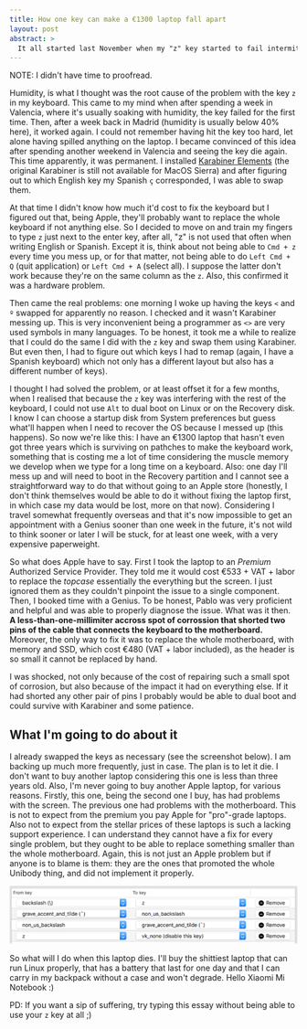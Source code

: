 ```yaml
---
title: How one key can make a €1300 laptop fall apart
layout: post
abstract: >
  It all started last November when my "z" key started to fail intermittently. It went off and then came back, sometimes normally, sometimes stuck so that you couldn't type anything else. Then, when it seemed like it had died forever, I felt relief, I cloud map another key to become z. In truth, I had only begun a nightmare of dealing with all sorts of problems related to startup, modifier keys and more importantly my own sanity.
---
```


NOTE: I didn't have time to proofread.

Humidity, is what I thought was the root cause of the problem with the key `z` in my keyboard. This came to my mind when after spending a week in Valencia, where it's usually soaking with humidity, the key failed for the first time. Then, after a week back in Madrid (humidity is usually below 40% here), it worked again. I could not remember having hit the key too hard, let alone having spilled anything on the laptop. I became convinced of this idea after spending another weekend in Valencia and seeing the key die again. This time apparently, it was permanent. I installed [Karabiner Elements](https://github.com/tekezo/Karabiner-Elements "Karabiner Elements' github page") (the original Karabiner is still not available for MacOS Sierra) and after figuring out to which English key my Spanish `ç` corresponded, I was able to swap them.

At that time I didn't know how much it'd cost to fix the keyboard but I figured out that, being Apple, they'll probably want to replace the whole keyboard if not anything else. So I decided to move on and train my fingers to type `z` just next to the enter key, after all, "z" is not used that often when writing English or Spanish. Except it is, think about not being able to `Cmd + z` every time you mess up, or for that matter, not being able to do `Left Cmd + Q` (quit application) or `Left Cmd + A` (select all). I suppose the latter don't work because they're on the same column as the `z`. Also, this confirmed it was a hardware problem.

Then came the real problems: one morning I woke up having the keys `<` and `º` swapped for apparently no reason. I checked and it wasn't Karabiner messing up. This is very inconvenient being a programmer as `<>` are very used symbols in many languages. To be honest, it took me a while to realize that I could do the same I did with the `z` key and swap them using Karabiner. But even then, I had to figure out which keys I had to remap (again, I have a Spanish keyboard) which not only has a different layout but also has a different number of keys).

I thought I had solved the problem, or at least offset it for a few months, when I realised that because the `z` key was interfering with the rest of the keyboard, I could not use `Alt` to dual boot on Linux or on the Recovery disk. I know I can choose a startup disk from System preferences but guess what'll happen when I need to recover the OS because I messed up (this happens). So now we're like this: I have an €1300 laptop that hasn't even got three years which is surviving on pathches to make the keyboard work, something that is costing me a lot of time considering the muscle memory we develop when we type for a long time on a keyboard. Also: one day I'll mess up and will need to boot in the Recovery partition and I cannot see a straightforward way to do that without going to an Apple store (honestly, I don't think themselves would be able to do it without fixing the laptop first, in which case my data would be lost, more on that now). Considering I travel somewhat frequently overseas and that it's now impossible to get an appointment with a Genius sooner than one week in the future, it's not wild to think sooner or later I will be stuck, for at least one week, with a very expensive paperweight.

So what does Apple have to say. First I took the laptop to an *Premium* Authorized Service Provider. They told me it would cost €533 + VAT + labor to replace the *topcase* essentially the everything but the screen. I just ignored them as they couldn't pinpoint the issue to a single component. Then, I booked time with a Genius. To be honest, Pablo was very proficient and helpful and was able to properly diagnose the issue. What was it then. **A less-than-one-millimiter accross spot of corrossion that shorted two pins of the cable that connects the keyboard to the motherboard.** Moreover, the only way to fix it was to replace the whole motherboard, with memory and SSD, which cost €480 (VAT + labor included), as the header is so small it cannot be replaced by hand.

I was shocked, not only because of the cost of repairing such a small spot of corrosion, but also because of the impact it had on everything else. If it had shorted any other pair of pins I probably would be able to dual boot and could survive with Karabiner and some patience.

## What I'm going to do about it
I already swapped the keys as necessary (see the screenshot below). I am backing up much more frequently, just in case. The plan is to let it die. I don't want to buy another laptop considering this one is less than three years old. Also, I'm never going to buy another Apple laptop, for various reasons. Firstly, this one, being the second one I buy, has had problems with the screen. The previous one had problems with the motherboard. This is not to expect from the premium you pay Apple for "pro"-grade laptops. Also not to expect from the stellar prices of these laptops is such a lacking support experience. I can understand they cannot have a fix for every single problem, but they ought to be able to replace something smaller than the whole motherboard. Again, this is not just an Apple problem but if anyone is to blame is them: they are the ones that promoted the whole Unibody thing, and did not implement it properly.

![karabiner config](/img/posts/2017/karabiner-config.png)

So what will I do when this laptop dies. I'll buy the shittiest laptop that can run Linux properly, that has a battery that last for one day and that I can carry in my backpack without a case and won't degrade. Hello Xiaomi Mi Notebook :)

PD: If you want a sip of suffering, try typing this essay without being able to use your `z` key at all ;)
